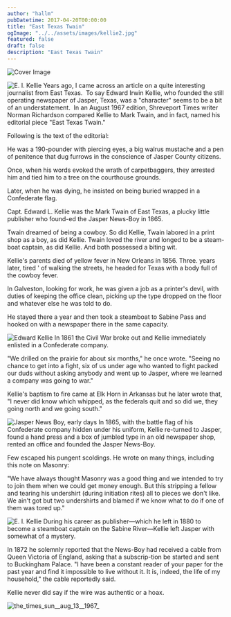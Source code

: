 ```yaml
---
author: "hallm"
pubDatetime: 2017-04-20T00:00:00
title: "East Texas Twain"
ogImage: "../../assets/images/kellie2.jpg"
featured: false
draft: false
description: "East Texas Twain"
---
```


![Cover Image](@assets/images/kellie2.jpg)

![E. I. Kellie](@assets/images//kellie3.jpg) Years ago, I came across an article on a quite interesting journalist from East Texas.  To say Edward Irwin Kellie, who founded the still operating newspaper of Jasper, Texas, was a "character" seems to be a bit of an understatement.  In an August 1967 edition, Shreveport Times writer Norman Richardson compared Kellie to Mark Twain, and in fact, named his editorial piece "East Texas Twain."

Following is the text of the editorial:

He was a 190-pounder with piercing eyes, a big walrus mustache and a pen of penitence that dug furrows in the conscience of Jasper County citizens.

Once, when his words evoked the wrath of carpetbaggers, they arrested him and tied him to a tree on the courthouse grounds.

Later, when he was dying, he insisted on being buried wrapped in a Confederate flag.

Capt. Edward L. Kellie was the Mark Twain of East Texas, a plucky little publisher who found-ed the Jasper News-Boy in 1865.

Twain dreamed of being a cowboy. So did Kellie, Twain labored in a print shop as a boy, as did Kellie. Twain loved the river and longed to be a steam-boat captain, as did Kellie. And both possessed a biting wit.

Kellie's parents died of yellow fever in New Orleans in 1856. Three. years later, tired ' of walking the streets, he headed for Texas with a body full of the cowboy fever.

In Galveston, looking for work, he was given a job as a printer's devil, with duties of keeping the office clean, picking up the type dropped on the floor and whatever else he was told to do.

He stayed there a year and then took a steamboat to Sabine Pass and hooked on with a newspaper there in the same capacity.

![Edward Kellie](@assets/images//kellie2.jpg) In 1861 the Civil War broke out and Kellie immediately enlisted in a Confederate company.

"We drilled on the prairie for about six months," he once wrote. "Seeing no chance to get into a fight, six of us under age who wanted to fight packed our duds without asking anybody and went up to Jasper, where we learned a company was going to war."

Kellie's baptism to fire came at Elk Horn in Arkansas but he later wrote that, "I never did know which whipped, as the federals quit and so did we, they going north and we going south."

![Jasper News Boy, early days](@assets/images//jasper-796x1024.jpg) In 1865, with the battle flag of his Confederate company hidden under his uniform, Kellie re-turned to Jasper, found a hand press and a box of jumbled type in an old newspaper shop, rented an office and founded the Jasper News-Boy.

Few escaped his pungent scoldings. He wrote on many things, including this note on Masonry:

"We have always thought Masonry was a good thing and we intended to try to join them when we could get money enough. But this stripping a fellow and tearing his undershirt (during initiation rites) all to pieces we don't like. We ain't got but two undershirts and blamed if we know what to do if one of them was tored up."

![E. I. Kellie](@assets/images//kellie1.jpg) During his career as publisher—which he left in 1880 to become a steamboat captain on the Sabine River—Kellie left Jasper with somewhat of a mystery.

In 1872 he solemnly reported that the News-Boy had received a cable from Queen Victoria of England, asking that a subscrip-tion be started and sent to Buckingham Palace. "I have been a constant reader of your paper for the past year and find it impossible to live without it. It is, indeed, the life of my household," the cable reportedly said.

Kellie never did say if the wire was authentic or a hoax.

![the_times_sun__aug_13__1967_](@assets/images/eikellytimes.jpg)